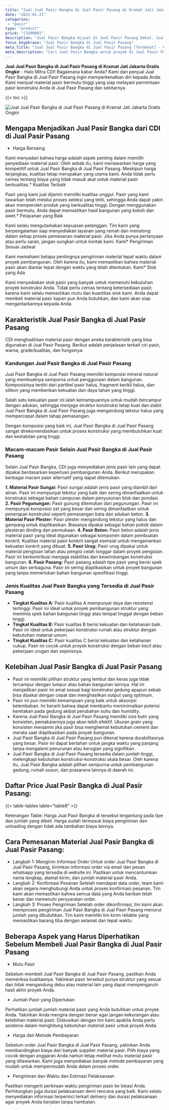 ```yaml
---
title: "Jual Jual Pasir Bangka di Jual Pasir Pasang di Kramat Jati Jakarta Gratis Ongkir"
date: "2023-01-21"
categories:
 - "pasir"
type: "product"
price: "[320000]"
description: "Jual Pasir Bangka dijual di Jual Pasir Pasang Dekat. Jual Pasir Bangka ini sering digunakan dalam proyek konstruksi sebagai bahan campuran yang terpilih dan halus. Silakan hubungi kami untuk informasi lebih lanjut."
focus_keyphrase: "Jual Pasir Bangka di Jual Pasir Pasang"
meta_title: "Jual Jual Pasir Bangka di Jual Pasir Pasang [Terdekat] - CDI"
meta_description: "Cari Jual Pasir Bangka untuk proyek di Jual Pasir Pasang? Kami memiliki Jual Pasir Bangka berkualitas untuk bahan campuran. Dapatkan penawaran terbaik sekarang."
---
```


**Jual Jual Pasir Bangka di Jual Pasir Pasang di Kramat Jati Jakarta Gratis Ongkir** - Halo Mitra CDI! Bagaimana kabar Anda? Kami dari penjual Jual Pasir Bangka di Jual Pasir Pasang ingin memperkenalkan diri kepada Anda. Kami menjual material pasir bermutu tinggi yang siap melayani permintaan pasir konstruksi Anda di Jual Pasir Pasang dan sekitarnya.

{{< toc >}}

![Jual Jual Pasir Bangka di Jual Pasir Pasang di Kramat Jati Jakarta Gratis Ongkir](/images/pasir/pasir-bangunan-20.jpg)

## Mengapa Menjadikan Jual Pasir Bangka dari CDI di Jual Pasir Pasang

*   Harga Bersaing

Kami menyadari bahwa harga adalah aspek penting dalam memilih penyediaan material pasir. Oleh sebab itu, kami menawarkan harga yang kompetitif untuk Jual Pasir Bangka di Jual Pasir Pasang. Meskipun harga terjangkau, kualitas tetap merupakan yang utama kami. Anda tidak perlu cemas tentang biaya yang tidak masuk akal untuk material pasir berkualitas.*   Kualitas Terbaik

Pasir yang kami jual dijamin memiliki kualitas unggul. Pasir yang kami tawarkan telah melalui proses seleksi yang teliti, sehingga Anda dapat yakin akan memperoleh produk yang berkualitas tinggi. Dengan menggunakan pasir bermutu, Anda dapat memastikan hasil bangunan yang kokoh dan awet.*   Pelayanan yang Baik

Kami selalu mengutamakan kepuasan pelanggan. Tim kami yang berpengalaman siap menyediakan layanan yang ramah dan menolong dalam setiap proses pemesanan material pasir. Jika Anda punya pertanyaan atau perlu saran, jangan sungkan untuk kontak kami. Kami*   Pengiriman Sesuai Jadwal

Kami memahami betapa pentingnya pengiriman material tepat waktu dalam proyek pembangunan. Oleh karena itu, kami memastikan bahwa material pasir akan diantar tepat dengan waktu yang telah ditentukan. Kami*   Stok yang Ada

Kami menyediakan stok pasir yang banyak untuk memenuhi kebutuhan proyek konstruksi Anda. Tidak perlu cemas tentang ketersediaan pasir, karena kami selalu memastikan mutu dan kuantitas stok kami. Anda dapat membeli material pasir kapan pun Anda butuhkan, dan kami akan siap mengantarkannya kepada Anda. 

## Karakteristik Jual Pasir Bangka di Jual Pasir Pasang

CDI menghadirkan material pasir dengan aneka karakteristik yang bisa digunakan di Jual Pasir Pasang. Berikut adalah penjelasan terkait ciri pasir, warna, grade/kualitas, dan fungsinya:

### Kandungan Jual Pasir Bangka di Jual Pasir Pasang

Jual Pasir Bangka di Jual Pasir Pasang memiliki komposisi mineral natural yang membuatnya sempurna untuk penggunaan dalam bangunan. Komposisinya terdiri dari partikel pasir halus, fragment kerikil halus, dan silikon yang memberikan kekuatan dan daya tahan yang tinggi.

Salah satu kekuatan pasir ini ialah kemampuannya untuk mudah bercampur dengan adukan, sehingga menjaga struktur konstruksi tetap kuat dan stabil. Jual Pasir Bangka di Jual Pasir Pasang juga mengandung tekstur halus yang mempercepat dalam tahap pemasangan.

Dengan komposisi yang baik ini, Jual Pasir Bangka di Jual Pasir Pasang sangat direkomendasikan untuk proses konstruksi yang membutuhkan kuat dan kestabilan yang tinggi.

### Macam-macam Pasir Selain Jual Pasir Bangka di Jual Pasir Pasang

Selain Jual Pasir Bangka, CDI juga menyediakan jenis pasir lain yang dapat dipakai berdasarkan keperluan pembangunan Anda. Berikut merupakan berbagai macam pasir alternatif yang dapat ditemukan:

**1\. Material Pasir Sungai:** Pasir sungai adalah jenis pasir yang diambil dari aliran. Pasir ini mempunyai tekstur yang baik dan sering dimanfaatkan untuk konstruksi sebagai bahan campuran dalam penyusunan blok dan pondasi.
**2\. Pasir Pegunungan:** Pasir gunung ditemukan dari pegunungan. Pasir ini mempunyai komposisi zat yang besar dan sering dimanfaatkan untuk penerapan konstruksi seperti pemasangan bata dan adukan beton.
**3\. Material Pasir Plester:** Pasir plester mengandung tekstur yang halus dan gampang untuk diaplikasikan. Biasanya dipakai sebagai bahan pokok dalam plesteran dinding dan permukaan.
**4\. Pasir Beton:** Pasir beton adalah jenis material pasir yang ideal digunakan sebagai komponen dalam pembuatan konkrit. Kualitas material pasir konkrit sangat esensial untuk mengamankan kekuatan konkrit yang dibuat.
**5\. Pasir Urug:** Pasir urug dipakai untuk material pengisian lahan atau pengisi celah longgar dalam proyek pengisian. Pasir ini berkontribusi menjaga stabilitas dan keseimbangan konstruksi bangunan.
**6\. Pasir Pasang:** Pasir pasang adalah tipe pasir yang berisi spek umum dan serbaguna. Pasir ini sering diaplikasikan untuk proyek bangunan yang tanpa memerlukan bahan bangunan spesifikasi tinggi.

### Jenis Kualitas Jual Pasir Bangka yang Tersedia di Jual Pasir Pasang

*   **Tingkat Kualitas A:** Pasir kualitas A mempunyai daya dan resistensi tertinggi. Pasir ini ideal untuk proyek pembangunan struktur yang meminta spek bahan bangunan tinggi atau tempat tinggal dengan beban tinggi.
*   **Tingkat Kualitas B:** Pasir kualitas B berisi kekuatan dan ketahanan baik. Pasir ini ideal untuk pekerjaan konstruksi rumah atau struktur dengan kebutuhan material umum.
*   **Tingkat Kualitas C:** Pasir kualitas C berisi kekuatan dan ketahanan cukup. Pasir ini cocok untuk proyek konstruksi dengan beban kecil atau pekerjaan urugan dan sejenisnya.

## Kelebihan Jual Pasir Bangka di Jual Pasir Pasang

*   Pasir ini memiliki pilihan struktur yang lembut dan keras juga tidak tercampur dengan lumpur atau bahan bangunan lainnya. Hal ini menjadikan pasir ini amat sesuai bagi konstruksi gedung apapun sebab bisa dipakai dengan cepat dan menghasilkan output yang optimum.
*   Pasir ini pun memiliki kemampuan yang baik untuk absorpsi kelembaban. Ini berarti bahwa dapat membantu meminimalkan potensi keretakan pada gedung akibat perubahan suhu dan humidity.
*   Karena Jual Pasir Bangka di Jual Pasir Pasang memiliki size butir yang konsisten, pemakaiannya juga akan lebih efektif. Ukuran grain yang konsisten menjamin jika pasir bisa menghemat kebutuhan cement dan merata saat diaplikasikan pada proyek bangunan.
*   Jual Pasir Bangka di Jual Pasir Pasang pun dikenal karena durabilitasnya yang besar. Pasir ini dapat bertahan untuk jangka waktu yang panjang tanpa mengalami penurunan atau kerugian yang signifikan.
*   Jual Pasir Bangka di Jual Pasir Pasang tersedia dalam jumlah tinggi, melengkapi kebutuhan konstruksi-konstruksi skala besar. Oleh karena itu, Jual Pasir Bangka adalah pilihan sempurna untuk pembangunan gedung, rumah susun, dan prasarana lainnya di daerah ini.

## Daftar Price Jual Pasir Bangka di Jual Pasir Pasang:

{{< table-tables table="table8" >}}

Keterangan Table: Harga Jual Pasir Bangka di tersebut tergantung pada tipe dan jumlah yang dibeli. Harga sudah termasuk biaya pengiriman dan unloading dengan tidak ada tambahan biaya lainnya.

## Cara Pemesanan Material Jual Pasir Bangka di Jual Pasir Pasang:

*   Langkah 1: Mengirim Informasi Order
Untuk order Jual Pasir Bangka di Jual Pasir Pasang, kirimkan informasi order via email dan pesan whatsapp yang tersedia di website ini. Pastikan untuk mencantumkan nama lengkap, alamat kirim, dan jumlah material pasir Anda.
*   Langkah 2: Konfirmasi Pesanan
Setelah mendapat data order, team kami akan segera menghubungi Anda untuk proses konfirmasi pesanan. Tim kami akan memastikan bahwa semua data yang Anda berikan telah benar dan memenuhi persyaratan order.
*   Langkah 3: Proses Pengiriman
Setelah order dikonfirmasi, tim kami akan memproses pengiriman Jual Pasir Bangka di Jual Pasir Pasang menurut jumlah yang dibutuhkan. Tim kami memiliki tim kirim reliable yang memastikan barang tiba dengan selamat dan tepat waktu.

## Beberapa Aspek yang Harus Diperhatikan Sebelum Membeli Jual Pasir Bangka di Jual Pasir Pasang

*   Mutu Pasir

Sebelum membeli Jual Pasir Bangka di Jual Pasir Pasang, pastikan Anda memeriksa kualitasnya. Yakinkan pasir tersebut punya struktur yang sesuai dan tidak mengandung debu atau material lain yang dapat mempengaruhi hasil akhir proyek Anda.
*   Jumlah Pasir yang Diperlukan

Perhatikan jumlah jumlah material pasir yang Anda butuhkan untuk proyek Anda. Yakinkan Anda mengira dengan benar agar jangan kekurangan atau kelebihan material pasir. Diskusikan dengan tim kami apabila Anda perlu asistensi dalam menghitung kebutuhan material pasir untuk proyek Anda.
*   Harga dan Metode Pembayaran

Sebelum order Jual Pasir Bangka di Jual Pasir Pasang, yakinkan Anda membandingkan biaya dari banyak supplier material pasir. Pilih biaya yang cocok dengan anggaran Anda namun tetap melihat mutu material pasir yang ditawarkan. Kami juga menyediakan banyak metode pembayaran yang mudah untuk mempermudah Anda dalam proses order.
*   Pengiriman dan Waktu dan Estimasi Pelaksanaan

Pastikan mengerti perkiraan waktu pengiriman pasir ke lokasi Anda. Perhitungkan juga durasi pelaksanaan demi rencana yang baik. Kami selalu menyediakan informasi terperinci terkait delivery dan durasi pelaksanaan agar proyek Anda berjalan tanpa hambatan.